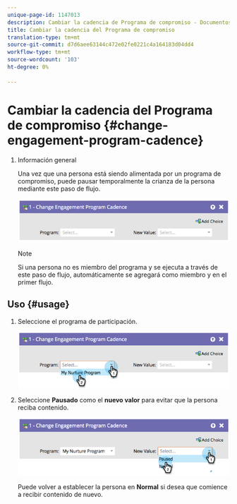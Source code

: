 ```yaml
---
unique-page-id: 1147013
description: Cambiar la cadencia de Programa de compromiso - Documentos de marketing - Documentación del producto
title: Cambiar la cadencia del Programa de compromiso
translation-type: tm+mt
source-git-commit: d7d6aee63144c472e02fe0221c4a164183d04dd4
workflow-type: tm+mt
source-wordcount: '103'
ht-degree: 0%

---
```



# Cambiar la cadencia del Programa de compromiso {#change-engagement-program-cadence}

1. Información general

   Una vez que una persona está siendo alimentada por un programa de compromiso, puede pausar temporalmente la crianza de la persona mediante este paso de flujo.

   ![](assets/image2014-9-22-14-3a48-3a53.png)

   >[!NOTE]
   >
   >Si una persona no es miembro del programa y se ejecuta a través de este paso de flujo, automáticamente se agregará como miembro y en el primer flujo.

## Uso {#usage}

1. Seleccione el programa de participación.

   ![](assets/image2014-9-22-14-3a49-3a27.png)

1. Seleccione **Pausado** como el **nuevo valor** para evitar que la persona reciba contenido.

   ![](assets/image2014-9-22-14-3a49-3a31.png)

   Puede volver a establecer la persona en **Normal** si desea que comience a recibir contenido de nuevo.

